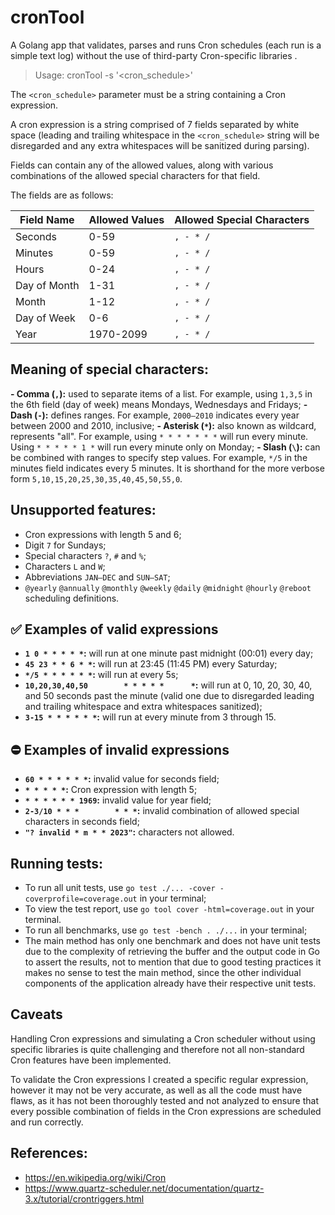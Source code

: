 # cronTool

A Golang app that validates, parses and runs Cron schedules (each run is a simple text log) without the use of third-party Cron-specific libraries .

> Usage: cronTool -s '<cron_schedule>'

The `<cron_schedule>` parameter must be a string containing a Cron expression.

A cron expression is a string comprised of 7 fields separated by white space (leading and trailing whitespace in the `<cron_schedule>` string will be disregarded and any extra whitespaces will be sanitized during parsing).

Fields can contain any of the allowed values, along with various combinations of the allowed special characters for that field.

The fields are as follows:

|Field Name|Allowed Values|Allowed Special Characters|
|--|--|--|
|Seconds|0-59|`, - * /`|
|Minutes|0-59|`, - * /`|
|Hours|0-24|`, - * /`|
|Day of Month|1-31|`, - * /`|
|Month|1-12|`, - * /`|
|Day of Week|0-6|`, - * /`|
|Year|1970-2099|`, - * /`|

## Meaning of special characters:

**- Comma (`,`):** used to separate items of a list. For example, using `1,3,5` in the 6th field (day of week) means Mondays, Wednesdays and Fridays;
**- Dash (`-`):** defines ranges. For example, `2000–2010` indicates every year between 2000 and 2010, inclusive;
**- Asterisk (`*`):** also known as wildcard, represents "all". For example, using `* * * * * * *` will run every minute. Using `* * * * * 1 *` will run every minute only on Monday;
**- Slash (`\`):** can be combined with ranges to specify step values. For example, `*/5` in the minutes field indicates every 5 minutes. It is shorthand for the more verbose form `5,10,15,20,25,30,35,40,45,50,55,0`.

## Unsupported features:
- Cron expressions with length 5 and 6;
- Digit `7` for Sundays;
- Special characters `?`, `#` and `%`;
- Characters `L` and `W`;
- Abbreviations `JAN–DEC` and `SUN–SAT`;
-  `@yearly`  `@annually`  `@monthly`  `@weekly`  `@daily`  `@midnight`  `@hourly`  `@reboot` scheduling definitions.

## :white_check_mark: Examples of valid expressions
-  **`1 0 * * * * *`:** will run at one minute past midnight (00:01) every day;
-  **`45 23 * * 6 * *`:** will run at 23:45 (11:45 PM) every Saturday;
-  **`*/5 * * * * * *`:** will run at every 5s;
-  **```10,20,30,40,50        * * * * *      *```:** will run at 0, 10, 20, 30, 40, and 50 seconds past the minute (valid one due to disregarded leading and trailing whitespace and extra whitespaces sanitized);
-  **`3-15 * * * * * *`:** will run at every minute from 3 through 15.

## :no_entry: Examples of invalid expressions
-  **`60 * * * * * *`:** invalid value for seconds field;
-  **`* * * * *`:** Cron expression with length 5;
-  **`* * * * * * 1969`:** invalid value for year field;
-  **```2-3/10 * * *        * * *```:** invalid combination of allowed special characters in seconds field;
-  **`"? invalid * m * * 2023"`:** characters not allowed.

## Running tests:
- To run all unit tests, use `go test ./... -cover -coverprofile=coverage.out` in your terminal;
- To view the test report, use `go tool cover -html=coverage.out` in your terminal.
- To run all benchmarks, use `go test -bench . ./...` in your terminal;
- The main method has only one benchmark and does not have unit tests due to the complexity of retrieving the buffer and the output code in Go to assert the results, not to mention that due to good testing practices it makes no sense to test the main method, since the other individual components of the application already have their respective unit tests.

## Caveats

Handling Cron expressions and simulating a Cron scheduler without using specific libraries is quite challenging and therefore not all non-standard Cron features have been implemented.

To validate the Cron expressions I created a specific regular expression, however it may not be very accurate, as well as all the code must have flaws, as it has not been thoroughly tested and not analyzed to ensure that every possible combination of fields in the Cron expressions are scheduled and run correctly.

## References:
- https://en.wikipedia.org/wiki/Cron
- https://www.quartz-scheduler.net/documentation/quartz-3.x/tutorial/crontriggers.html
